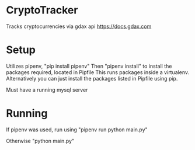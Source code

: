 # CryptoTracker
Tracks cryptocurrencies via gdax api
https://docs.gdax.com

# Setup
Utilizes pipenv, "pip install pipenv"
Then "pipenv install" to install the packages required, located in Pipfile
This runs packages inside a virtualenv.  Alternatively you can just install
the packages listed in Pipfile using pip.

Must have a running mysql server

# Running
If pipenv was used, run using "pipenv run python main.py"

Otherwise "python main.py"

